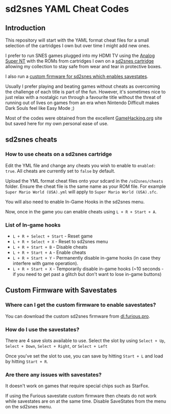# sd2snes YAML Cheat Codes

## Introduction

This repository will start with the YAML format cheat files for a small selection of the cartridges I own but over time I might add new ones.

I prefer to run SNES games plugged into my HDMI TV using the [Analog Super NT](https://www.analogue.co/super-nt/) with the ROMs from cartridges I own on a [sd2snes cartridge](https://sd2snes.de/blog/about) allowing my collection to stay safe from wear and tear in protective boxes.

I also run a [custom firmware for sd2snes which enables savestates](https://twitter.com/furious_/status/1050063105168945152).

Usually I prefer playing and beating games without cheats as overcoming the challenge of each title is part of the fun. However, it's sometimes nice to just relax with a nostalgic run through a favourite title without the threat of running out of lives on games from an era when Nintendo Difficult makes Dark Souls feel like Easy Mode ;)

Most of the codes were obtained from the excellent [GameHacking.org](https://gamehacking.org) site but saved here for my own personal ease of use.

## sd2snes cheats

### How to use cheats on a sd2snes cartridge

Edit the YML file and change any cheats you wish to enable to `enabled: true`. All cheats are currently set to `false` by default.

Upload the YML format cheat files onto your sdcard in the `/sd2snes/cheats` folder. Ensure the cheat file is the same name as your ROM file. For example `Super Mario World (USA).yml` will apply to `Super Mario World (USA).sfc`.

You will also need to enable In-Game Hooks in the sd2snes menu.

Now, once in the game you can enable cheats using `L + R + Start + A`.

### List of In-game hooks

- `L + R + Select + Start` - Reset game
- `L + R + Select + X` - Reset to sd2snes menu
- `L + R + Start + B` - Disable cheats
- `L + R + Start + A` - Enable cheats
- `L + R + Start + Y` - Permanently disable in-game hooks (in case they interfere with game operation).
- `L + R + Start + X` - Temporarily disable in-game hooks (~10 seconds - if you need to get past a glitch but don't want to lose in-game buttons)

## Custom Firmware with Savestates

### Where can I get the custom firmware to enable savestates?

You can download the custom sd2snes firmware from [dl.furious.pro](dl.furious.pro/sd2snes.zip).

### How do I use the savestates?

There are 4 save slots available to use. Select the slot by using `Select + Up`, `Select + Down`, `Select + Right`, or `Select + Left`

Once you've set the slot to use, you can save by hitting `Start + L` and load by hitting `Start + R`.

### Are there any issues with savestates?

It doesn't work on games that require special chips such as StarFox.

If using the Furious savestate custom firmware then cheats do not work while savestates are on at the same time. Disable SaveStates from the menu on the sd2snes menu.
